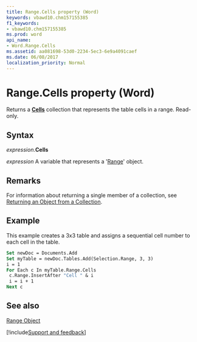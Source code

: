 ```yaml
---
title: Range.Cells property (Word)
keywords: vbawd10.chm157155385
f1_keywords:
- vbawd10.chm157155385
ms.prod: word
api_name:
- Word.Range.Cells
ms.assetid: aa081698-53d0-2234-5ec3-6e9a4091caef
ms.date: 06/08/2017
localization_priority: Normal
---
```



# Range.Cells property (Word)

Returns a  **[Cells](Word.cells.md)** collection that represents the table cells in a range. Read-only.


## Syntax

_expression_.**Cells**

 _expression_ A variable that represents a '[Range](Word.Range.md)' object.


## Remarks

For information about returning a single member of a collection, see [Returning an Object from a Collection](../word/Concepts/Miscellaneous/returning-an-object-from-a-collection-word.md).


## Example

This example creates a 3x3 table and assigns a sequential cell number to each cell in the table.


```vb
Set newDoc = Documents.Add 
Set myTable = newDoc.Tables.Add(Selection.Range, 3, 3) 
i = 1 
For Each c In myTable.Range.Cells 
 c.Range.InsertAfter "Cell " & i 
 i = i + 1 
Next c
```


## See also


[Range Object](Word.Range.md)

[!include[Support and feedback](~/includes/feedback-boilerplate.md)]